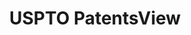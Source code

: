 ---
layout: default
bigquery: https://console.cloud.google.com/bigquery?p=patents-public-data&d=patentsview&page=dataset
citation: Attribution should be given to PatentsView for use, distribution, or derivative
  works.
code: https://github.com/CSSIP-AIR/PatentsView-Code-Snippets/
contributors: USPTO
cost: None
description: 'PatentsView includes US patent data including raw data (summaries, applications,
  pregrant applications), disambugations of inventors and assignees, and inventor
  gender estimates.  Also foreign priority data, # of figures and sheets, and government
  interest statements.'
documentation: https://patentsview.org/query/builder-faqs
last_edit: Mon, 04 Apr 2022 19:02:57 GMT
location: https://patentsview.org/
maintained_by: USPTO
record_creation_timestamp: 12/2/2020 17:20:46
schema_fields: '[''disamb_inventor_id_20191231'', ''status'', ''number'', ''length'',
  ''level_three'', ''classification_data_source'', ''text'', ''organization_id'',
  ''symbol_position'', ''location_id'', ''longitude'', ''f102_date'', ''classification_status'',
  ''disamb_inventor_id_20200630'', ''variety'', ''county_fips'', ''inventor_id'',
  ''disamb_assignee_id_20191231'', ''mainclass_id'', ''name'', ''sequence'', ''attribution_status'',
  ''patent_id'', ''disamb_inventor_id_20170808'', ''disamb_inventor_id_20181127'',
  ''disamb_inventor_id_20190312'', ''assignee_id'', ''f371_date'', ''classification_value'',
  ''disamb_inventor_id_20171226'', ''series_code'', ''male_flag'', ''kind'', ''doctype'',
  ''designation'', ''state'', ''term_grant'', ''disamb_assignee_id_20181127'', ''term_disclaimer'',
  ''disamb_inventor_id_20171003'', ''type'', ''rawinventor_id'', ''subclass'', ''term_extension'',
  ''contract_award_number'', ''rel_id'', ''category'', ''disamb_inventor_id_20180528'',
  ''subsection_id'', ''citation_id'', ''id'', ''application_id'', ''classification_level'',
  ''state_fips'', ''uuid'', ''ipc_version_indicator'', ''disamb_assignee_id_20200331'',
  ''country_transformed'', ''num'', ''ipc_class'', ''subgroup'', ''disamb_assignee_id_20190820'',
  ''name_last'', ''main_group'', ''disamb_inventor_id_20201229'', ''subcategory_id'',
  ''num_figures'', ''lapse_of_patent'', ''subclass_id'', ''field_id'', ''group'',
  ''exemplary'', ''disamb_inventor_id_20190820'', ''reldocno'', ''section_id'', ''gi_statement'',
  ''num_claims'', ''_371_date'', ''deceased'', ''rawlocation_id'', ''_102_date'',
  ''num_sheets'', ''name_first'', ''disamb_inventor_id_20191008'', ''title'', ''field_title'',
  ''disamb_inventor_id_20170307'', ''lawyer_id'', ''doc_type'', ''disamb_assignee_id_20191008'',
  ''section'', ''category_id'', ''dependent'', ''latitude'', ''rawassignee_id'', ''applicant_type'',
  ''country'', ''level_two'', ''publication_number'', ''county'', ''disclaimer_date'',
  ''fname'', ''disamb_assignee_id_20190312'', ''date'', ''role'', ''rule_47'', ''action_date'',
  ''city'', ''lname'', ''abstract'', ''disamb_inventor_id_20200929'', ''latin_name'',
  ''subgroup_id'', ''disamb_inventor_id_20200331'', ''disamb_assignee_id_20200630'',
  ''filename'', ''disamb_assignee_id_20200929'', ''withdrawn'', ''group_id'', ''level_one'',
  ''male'', ''latlong'', ''relkind'', ''organization'', ''sector_title'']'
shortname: patentsview
tags:
- disambiguation
- United States
- gender
terms_of_use: Creative Commons Attribution 4.0 International License.
timeframe: 1963-1999
title: USPTO PatentsView
uuid: cf1780b1-e265-4e49-8d1d-83b9cfe0fd9a
---